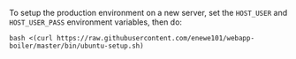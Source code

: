 To setup the production environment on a new server, set the `HOST_USER` and
`HOST_USER_PASS` environment variables, then do:

    bash <(curl https://raw.githubusercontent.com/enewe101/webapp-boiler/master/bin/ubuntu-setup.sh)
